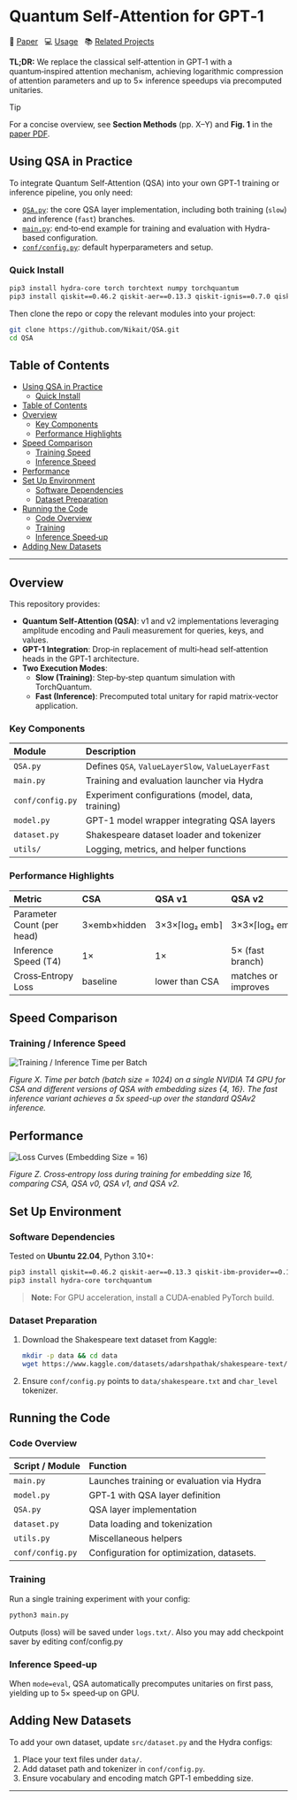 # Quantum Self‑Attention for GPT‑1<!-- omit in toc -->

:scroll: [Paper](https://arxiv.org/abs/your-paper-id)  &nbsp; :computer: [Usage](#using-qsa-in-practice)  &nbsp; :books: [Related Projects](https://github.com/Nikait/QSA)

**TL;DR:** We replace the classical self‑attention in GPT‑1 with a quantum‑inspired attention mechanism, achieving logarithmic compression of attention parameters and up to 5× inference speedups via precomputed unitaries.

> [!TIP]
> For a concise overview, see **Section Methods** (pp. X–Y) and **Fig. 1** in the [paper PDF](https://arxiv.org/pdf/your-paper-id.pdf).

## Using QSA in Practice

To integrate Quantum Self‑Attention (QSA) into your own GPT‑1 training or inference pipeline, you only need:

- [`QSA.py`](QSA.py): the core QSA layer implementation, including both training (`slow`) and inference (`fast`) branches.
- [`main.py`](main.py): end‑to‑end example for training and evaluation with Hydra-based configuration.
- [`conf/config.py`](conf/config.py): default hyperparameters and setup.

### Quick Install

```bash
pip3 install hydra-core torch torchtext numpy torchquantum
pip3 install qiskit==0.46.2 qiskit-aer==0.13.3 qiskit-ignis==0.7.0 qiskit-terra==0.46.2
```

Then clone the repo or copy the relevant modules into your project:

```bash
git clone https://github.com/Nikait/QSA.git
cd QSA
``` 

## Table of Contents

- [Using QSA in Practice](#using-qsa-in-practice)
  - [Quick Install](#quick-install)
- [Table of Contents](#table-of-contents)
- [Overview](#overview)
  - [Key Components](#key-components)
  - [Performance Highlights](#performance-highlights)
- [Speed Comparison](#speed-comparison)
  - [Training Speed](#training-speed)
  - [Inference Speed](#inference-speed)
- [Performance](#performance)
- [Set Up Environment](#set-up-environment)
  - [Software Dependencies](#software-dependencies)
  - [Dataset Preparation](#dataset-preparation)
- [Running the Code](#running-the-code)
  - [Code Overview](#code-overview)
  - [Training](#training)
  - [Inference Speed‑up](#inference-speedup)
- [Adding New Datasets](#adding-new-datasets)

---

## Overview

This repository provides:

- **Quantum Self‑Attention (QSA)**: v1 and v2 implementations leveraging amplitude encoding and Pauli measurement for queries, keys, and values.
- **GPT-1 Integration**: Drop‑in replacement of multi‑head self‑attention heads in the GPT‑1 architecture.
- **Two Execution Modes**:
  - **Slow (Training)**: Step‑by‑step quantum simulation with TorchQuantum.
  - **Fast (Inference)**: Precomputed total unitary for rapid matrix‑vector application.

### Key Components

| Module                     | Description                                      |
| :------------------------- | :----------------------------------------------- |
| `QSA.py`                   | Defines `QSA`, `ValueLayerSlow`, `ValueLayerFast` |
| `main.py`                  | Training and evaluation launcher via Hydra        |
| `conf/config.py`           | Experiment configurations (model, data, training) |
| `model.py`                 | GPT-1 model wrapper integrating QSA layers        |
| `dataset.py`               | Shakespeare dataset loader and tokenizer         |
| `utils/`                   | Logging, metrics, and helper functions           |

### Performance Highlights

| Metric                 | CSA        | QSA v1             | QSA v2             |
| :--------------------- | :--------- | :----------------- | :----------------- |
| Parameter Count (per head) | 3×emb×hidden | 3×3×⌈log₂ emb⌉      | 3×3×⌈log₂ emb⌉      |
| Inference Speed (T4)   | 1×         | 1×                 | 5× (fast branch)    |
| Cross‑Entropy Loss     | baseline   | lower than CSA     | matches or improves |

## Speed Comparison

### Training / Inference Speed

![Training / Inference Time per Batch](https://github.com/user-attachments/assets/4f3482b3-b00d-4295-bf65-acafd4322a96)

*Figure X. Time per batch (batch size = 1024) on a single NVIDIA T4 GPU for CSA and different versions of QSA with embedding sizes {4, 16}. The fast inference variant achieves a 5x speed-up over the standard QSAv2 inference.*


## Performance
![Loss Curves (Embedding Size = 16)](https://github.com/user-attachments/assets/90f26ece-c8ca-4767-9670-e839efc04bee)

*Figure Z. Cross‑entropy loss during training for embedding size 16, comparing CSA, QSA v0, QSA v1, and QSA v2.*

## Set Up Environment

### Software Dependencies

Tested on **Ubuntu 22.04**, Python 3.10+:

```bash
pip3 install qiskit==0.46.2 qiskit-aer==0.13.3 qiskit-ibm-provider==0.10.0 qiskit-ibm-runtime==0.20.0 qiskit-ibmq-provider==0.19.0 qiskit-ignis==0.7.0 qiskit-terra==0.46.2 
pip3 install hydra-core torchquantum
```

> **Note:** For GPU acceleration, install a CUDA‑enabled PyTorch build.

### Dataset Preparation

1. Download the Shakespeare text dataset from Kaggle:
   ```bash
   mkdir -p data && cd data
   wget https://www.kaggle.com/datasets/adarshpathak/shakespeare-text/download -O shakespeare.txt
   ```
2. Ensure `conf/config.py` points to `data/shakespeare.txt` and `char_level` tokenizer.



## Running the Code

### Code Overview

| Script / Module      | Function                                        |
| :------------------- | :---------------------------------------------- |
| `main.py`            | Launches training or evaluation via Hydra       |
| `model.py`           | GPT‑1 with QSA layer definition                 |
| `QSA.py`             | QSA layer implementation                        |
| `dataset.py`         | Data loading and tokenization                   |
| `utils.py`           | Miscellaneous helpers                           |
| `conf/config.py`     | Configuration for optimization, datasets.       |

### Training

Run a single training experiment with your config:

```bash
python3 main.py
```

Outputs (loss) will be saved under `logs.txt/`.
Also you may add checkpoint saver by editing conf/config.py


### Inference Speed‑up

When `mode=eval`, QSA automatically precomputes unitaries on first pass, yielding
 up to 5× speed‑up on GPU.

## Adding New Datasets

To add your own dataset, update `src/dataset.py` and the Hydra configs:

1. Place your text files under `data/`.
2. Add dataset path and tokenizer in `conf/config.py`.
3. Ensure vocabulary and encoding match GPT‑1 embedding size.


---



